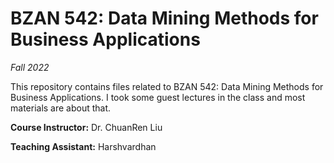 # BZAN 542: Data Mining Methods for Business Applications

*Fall 2022*

This repository contains files related to BZAN 542: Data Mining Methods for Business Applications. I took some guest lectures in the class and most materials are about that.



**Course Instructor:** Dr. ChuanRen Liu

**Teaching Assistant:** Harshvardhan
